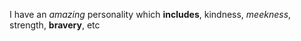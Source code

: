 I have an *amazing* personality which __includes__, kindness, _meekness_, strength, __bravery__, etc 
